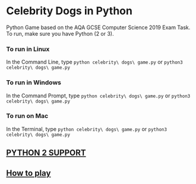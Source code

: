 # Celebrity Dogs in Python
Python Game based on the AQA GCSE Computer Science 2019 Exam Task.  
To run, make sure you have Python (2 or 3).  
### To run in Linux
In the Command Line, type `python celebrity\ dogs\ game.py` or `python3 celebrity\ dogs\ game.py`  
### To run in Windows
In the Command Prompt, type `python celebrity\ dogs\ game.py` or `python3 celebrity\ dogs\ game.py`
### To run on Mac
In the Terminal, type `python celebrity\ dogs\ game.py` or `python3 celebrity\ dogs\ game.py`  
## [PYTHON 2 SUPPORT](https://github.com/jaxk25/Celebrity-Dogs-Python/wiki/How-to-run#note)  
## [How to play](https://github.com/jaxk25/Celebrity-Dogs-Python/wiki/How-to-play)  
